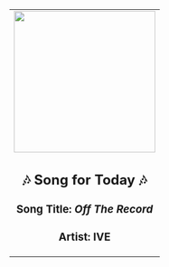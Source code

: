 <!-- Start random song -->
  <div align="center">
   <table>
    <tr>
     <td>
      <div align="center">
       <div>
        <a href="https://open.spotify.com/track/3G7MgLuWLzUJQflWOCDZit" id="link" target="_blank">
         <img src="https://i.scdn.co/image/ab67616d0000b273e5cc60bec326c779d17ee76e" style="width: 250px;"/>
        </a>
       </div>
       <div style="text-align: center;">
        <h2>
         🎶 Song for Today 🎶
        </h2>
        <h3>
         Song Title:
         <em id="title">
          Off The Record
         </em>
        </h3>
        <h3>
         Artist:
         <span id="artist">
          IVE
         </span>
        </h3>
       </div>
      </div>
     </td>
    </tr>
   </table>
  </div>
<!-- End random song -->